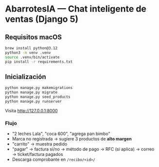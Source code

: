 # AbarrotesIA — Chat inteligente de ventas (Django 5)

## Requisitos macOS
```bash
brew install python@3.12
python3 -m venv .venv
source .venv/bin/activate
pip install -r requirements.txt
```

## Inicialización
```bash
python manage.py makemigrations
python manage.py migrate
python manage.py seed_products
python manage.py runserver
```

Visita http://127.0.0.1:8000

### Flujo
- "2 leches Lala", "coca 600", "agrega pan bimbo"
- Marca no registrada → sugiere 3 productos de **alto margen**
- "carrito" → muestra pedido
- "pagar" → factura sí/no → método de pago → RFC (si aplica) → correo → ticket/factura pagados
- Descarga comprobante en `/recibo/<id>/`
